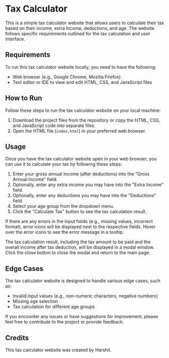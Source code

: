 # Tax Calculator

This is a simple tax calculator website that allows users to calculate their tax based on their income, extra income, deductions, and age. The website follows specific requirements outlined for the tax calculation and user interface.

## Requirements

To run this tax calculator website locally, you need to have the following:

- Web browser (e.g., Google Chrome, Mozilla Firefox)
- Text editor or IDE to view and edit HTML, CSS, and JavaScript files

## How to Run

Follow these steps to run the tax calculator website on your local machine:

1. Download the project files from the repository or copy the HTML, CSS, and JavaScript code into separate files.
2. Open the HTML file (`index.html`) in your preferred web browser.

## Usage

Once you have the tax calculator website open in your web browser, you can use it to calculate your tax by following these steps:

1. Enter your gross annual income (after deductions) into the "Gross Annual Income" field.
2. Optionally, enter any extra income you may have into the "Extra Income" field.
3. Optionally, enter any deductions you may have into the "Deductions" field.
4. Select your age group from the dropdown menu.
5. Click the "Calculate Tax" button to see the tax calculation result.

If there are any errors in the input fields (e.g., missing values, incorrect format), error icons will be displayed next to the respective fields. Hover over the error icons to see the error message in a tooltip.

The tax calculation result, including the tax amount to be paid and the overall income after tax deduction, will be displayed in a modal window. Click the close button to close the modal and return to the main page.


## Edge Cases

The tax calculator website is designed to handle various edge cases, such as:

- Invalid input values (e.g., non-numeric characters, negative numbers)
- Missing age selection
- Tax calculation for different age groups

If you encounter any issues or have suggestions for improvement, please feel free to contribute to the project or provide feedback.

## Credits

This tax calculator website was created by Harshit.

